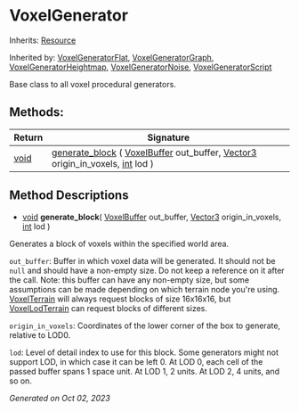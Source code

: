 # VoxelGenerator

Inherits: [Resource](https://docs.godotengine.org/en/stable/classes/class_resource.html)

Inherited by: [VoxelGeneratorFlat](VoxelGeneratorFlat.md), [VoxelGeneratorGraph](VoxelGeneratorGraph.md), [VoxelGeneratorHeightmap](VoxelGeneratorHeightmap.md), [VoxelGeneratorNoise](VoxelGeneratorNoise.md), [VoxelGeneratorScript](VoxelGeneratorScript.md)

Base class to all voxel procedural generators.

## Methods: 


Return     | Signature                                                                                                                                                                                                                                                  
---------- | -----------------------------------------------------------------------------------------------------------------------------------------------------------------------------------------------------------------------------------------------------------
[void](#)  | [generate_block](#i_generate_block) ( [VoxelBuffer](VoxelBuffer.md) out_buffer, [Vector3](https://docs.godotengine.org/en/stable/classes/class_vector3.html) origin_in_voxels, [int](https://docs.godotengine.org/en/stable/classes/class_int.html) lod )  
<p></p>

## Method Descriptions

- [void](#)<span id="i_generate_block"></span> **generate_block**( [VoxelBuffer](VoxelBuffer.md) out_buffer, [Vector3](https://docs.godotengine.org/en/stable/classes/class_vector3.html) origin_in_voxels, [int](https://docs.godotengine.org/en/stable/classes/class_int.html) lod ) 

Generates a block of voxels within the specified world area.

`out_buffer`: Buffer in which voxel data will be generated. It should not be `null` and should have a non-empty size. Do not keep a reference on it after the call. Note: this buffer can have any non-empty size, but some assumptions can be made depending on which terrain node you're using. [VoxelTerrain](VoxelTerrain.md) will always request blocks of size 16x16x16, but [VoxelLodTerrain](VoxelLodTerrain.md) can request blocks of different sizes.

`origin_in_voxels`: Coordinates of the lower corner of the box to generate, relative to LOD0.

`lod`: Level of detail index to use for this block. Some generators might not support LOD, in which case it can be left 0. At LOD 0, each cell of the passed buffer spans 1 space unit. At LOD 1, 2 units. At LOD 2, 4 units, and so on.

_Generated on Oct 02, 2023_

